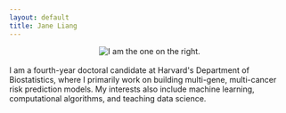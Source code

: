```yaml
---
layout: default
title: Jane Liang
---
```


<center><img src="{{ site.url }}/media/chicken.jpg" style="max-width: 70%; height:auto" title="I am the one on the right."/></center>
<br>
I am a fourth-year doctoral candidate at Harvard's Department of Biostatistics, where I primarily work on building multi-gene, multi-cancer risk prediction models. My interests also include machine learning, computational algorithms, and teaching data science. 